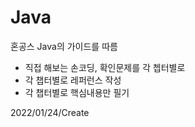 # Java
혼공스 Java의 가이드를 따름

- 직접 해보는 손코딩, 확인문제를 각 쳅터별로
- 각 챕터별로 레퍼런스 작성
- 각 챕터별로 핵심내용만 필기 



2022/01/24/Create
